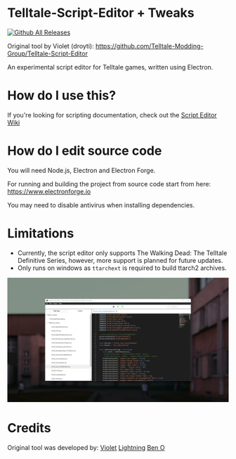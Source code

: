 # Telltale-Script-Editor + Tweaks

[![Github All Releases](https://img.shields.io/github/downloads/Telltale-Modding-Group/Telltale-Script-Editor/total.svg?style=for-the-badge&color=blueviolet)](https://github.com/Telltale-Modding-Group/Telltale-Script-Editor/releases)

Original tool by Violet (droyti): https://github.com/Telltale-Modding-Group/Telltale-Script-Editor

An experimental script editor for Telltale games, written using Electron.

# How do I use this?

If you're looking for scripting documentation, check out the [Script Editor Wiki](https://github.com/Telltale-Modding-Group/Telltale-Script-Editor/wiki)

# How do I edit source code

You will need Node.js, Electron and Electron Forge.

For running and building the project from source code start from here: https://www.electronforge.io

You may need to disable antivirus when installing dependencies.

# Limitations

- Currently, the script editor only supports The Walking Dead: The Telltale Definitive Series, however, more support is planned for future updates.
- Only runs on windows as `ttarchext` is required to build ttarch2 archives.

![Editor Window](/marketing/scripteditor.png?raw=true)

# Credits

Original tool was developed by:
[Violet](https://github.com/droyti)
[Lightning](https://twitter.com/nekoblitz_)
[Ben O](https://github.com/bigbeno37)
